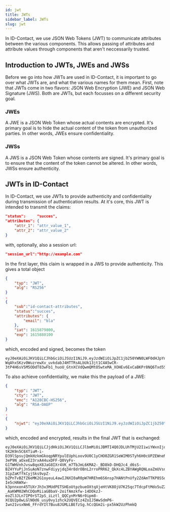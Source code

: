 ```yaml
---
id: jwt
title: JWTs
sidebar_label: JWTs
slug: jwt
---
```


In ID-Contact, we use JSON Web Tokens (JWT) to communicate attributes between the various components. This allows passing of attributes and attribute values through components that aren't neccessarily trusted.

## Introduction to JWTs, JWEs and JWSs

Before we go into how JWTs are used in ID-Contact, it is important to go over what JWTs are, and what the various names for them mean. First, note that JWTs come in two flavors: JSON Web Encryption (JWE) and JSON Web Signature (JWS). Both are JWTs, but each focusses on a different security goal.

### JWEs

A JWE is a JSON Web Token whose actual contents are encrypted. It's primary goal is to hide the actual content of the token from unauthorized parties. In other words, JWEs ensure confidentiality.

### JWSs

A JWS is a JSON Web Token whose contents are signed. It's primary goal is to ensure that the content of the token cannot be altered. In other words, JWSs ensure authenticity.

## JWTs in ID-Contact

In ID-Contact, we use JWTs to provide authenticity and confidentiality during transmission of authentication results. At it's core, this JWT is intended to transmit the claims:
```json
"status":     "succes",
"attributes": {
    "attr_1": "attr_value_1",
    "attr_2": "attr_value_2"
}
```
with, optionally, also a session url:
```json
"session_url":"http://example.com"
```

In the first layer, this claim is wrapped in a JWS to provide authenticity. This gives a total object
```json
{
    "typ": "JWT",
    "alg": "RS256"
}
.
{
    "sub":"id-contact-attributes",
    "status":"succes",
    "attributes": {
        "email": "bla"
    },
    "iat": 1615879800,
    "exp": 1615880100
}
```
which, encoded and signed, becomes the token
```
eyJ0eXAiOiJKV1QiLCJhbGciOiJSUzI1NiJ9.eyJzdWIiOiJpZC1jb250YWN0LWF0dHJpYnV0ZXMiLCJzdGF0dXMiOiJzdWNjZXMiLCJhdHRyaWJ1dGVzIjp7ImVtYWlsIjoiYmxhIn0sImlhdCI6MTYxNTg3OTgwMCwiZXhwIjoxNjE1ODgwMTAwfQ.T4VliaytEhlf2PwOiKL0GY4IcmXd64A8Gl2P9w6Tl1mQzzAqnF8TV7IjrUSu3tvs1hAS3gR-WqAhxSKzv0WuzrewXv_uvkdabJ4HTTRsALbUk13jt1C4A5wCR-3tP4H6sV5M5ODdT83wFb1_huoU_GtnXCVdQwmQMtO5wteMA_XOHEv6ExCaBKPr8NQ6Txd5SHsUG48gZfWmSDSYB9mzD99CdfEQUxebvQ9x3hUQffRsIsE6MqNakD8h0W8qlabnPxZ2fe7Tn8AlZzTFNu3EW35JdvENJQ2r71QxJOdEVHxoBREBlFGpCAjXH1x6aRWi_GfUD8s5zEkB_xA1_InesQ
```

To also achieve confidentiality, we make this the payload of a JWE:
```json
{
    "typ": "JWT",
    "cty": "JWT",
    "enc": "A128CBC-HS256",
    "alg": "RSA-OAEP"
}
.
{
    "njwt": "eyJ0eXAiOiJKV1QiLCJhbGciOiJSUzI1NiJ9.eyJzdWIiOiJpZC1jb250YWN0LWF0dHJpYnV0ZXMiLCJzdGF0dXMiOiJzdWNjZXMiLCJhdHRyaWJ1dGVzIjp7ImVtYWlsIjoiYmxhIn0sImlhdCI6MTYxNTg3OTgwMCwiZXhwIjoxNjE1ODgwMTAwfQ.T4VliaytEhlf2PwOiKL0GY4IcmXd64A8Gl2P9w6Tl1mQzzAqnF8TV7IjrUSu3tvs1hAS3gR-WqAhxSKzv0WuzrewXv_uvkdabJ4HTTRsALbUk13jt1C4A5wCR-3tP4H6sV5M5ODdT83wFb1_huoU_GtnXCVdQwmQMtO5wteMA_XOHEv6ExCaBKPr8NQ6Txd5SHsUG48gZfWmSDSYB9mzD99CdfEQUxebvQ9x3hUQffRsIsE6MqNakD8h0W8qlabnPxZ2fe7Tn8AlZzTFNu3EW35JdvENJQ2r71QxJOdEVHxoBREBlFGpCAjXH1x6aRWi_GfUD8s5zEkB_xA1_InesQ"
}
```
which, encoded and encrypted, results in the final JWT that is exchanged:
```
eyJ0eXAiOiJKV1QiLCJjdHkiOiJKV1QiLCJlbmMiOiJBMTI4Q0JDLUhTMjU2IiwiYWxnIjoiUlNBLU9BRVAifQ.j9ANvlSvi8AjqQ2NjX0OpqZvmL5pG4kH8O6BEtoui4KukDn2nIfgiGNV7fR3rmWrvZJ2E5qOoNQy6TMYsQYvdA4gdQkQd8VqkXIHGH0AFTBDnTtAVPuAc9iTFiJ5KZzUd_kTDkhrIyX4aWGjhwR4jk7gGdTlXMnR-tK2K9n5C6XTiuM-i-D39lSpsujQmkHzkmGkoqpNRYpulEUphLoov9U0C1yCHO0ZGR1SeWIM0STyh6H0cUPZEWneNOQsVeWGGDAOe1l7EHznr2CP8i_lXCIiSj4hJ8bB5ZxjbOeTYj8XMt7SpTTBAHuFerO6SqCLXa89rHymNgIA12itxrNDAg.BsX5IzSKDzvKz36VOs74wQ.R89gy8vBW0rwslJblj4uQYV-3eP9N_aOxeE23rxA44uxDFF-Q0VyFv-G1TWHVnhJvsw8qoX8JaG8IXr4VK_m7TbJmL6KMA2-_BD8kO-DHQJc4_d6sS-BZ4YYuPjJnSuAoN7znwFdiyyjdq34r8drOBnL2rroPRR62_QkXc4LZBYAWgRQNLoaZmUVsnIFekhSo2wPoODpTP5AJOzfbHXMOMThnW86Mgyc6eM2kvojjnTqsnL3Wt2NZS0ubfzJ8C5nYuGFnfaLUoLUhnYnNGksmInX_2Vb92Ddn5lkOROVaoE-31pZaKffkCyjSks9vpZ-bZPnTvBZfZ6eMK2G1oyeuL4awIJNXI0aR0pW7HREhm6S6nsp7HANtPnUfy2ZdAmTTKP8SSoXVRQHkEZODgGq38rBD2OpjFwQepmqY-Ie5cHAWXw-k3pnnxon45TUXrJh3x3MUdPETSHEoUtpzbueOXtqXjeHtVK8OjU7K25qc7TdcpFtMdo5uZ22KcNVXBjZvxXEigzrumUgOcc8Z5oHo7bujjvgWwuZNv4TppJs2Q6YVb-_AaKWM02WhCDQoMiiaGBbaV-2oifAmzkfw-14DOkzJ-eoZl3JLn7IP0rST2pS_iLztl_QQCynMrN6r0ipm8-XCQU2pOwLGlNOd6_usy0vy1zhck2UQVECz4ZoIJ5WwSdmP6-Iwn21vsxNm6_FFrdYIt7Buu8JGMLLBEfzSg.hCcQGm2i-px5kW2UzPhmkQ
```
